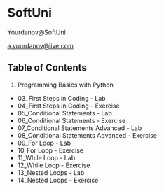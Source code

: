 # SoftUni

Yourdanov@SoftUni

a.yourdanov@live.com

## Table of Contents

1. Programming Basics with Python

- 03_First Steps in Coding - Lab
- 04_First Steps in Coding - Exercise
- 05_Conditional Statements - Lab
- 06_Conditional Statements - Exercise
- 07_Conditional Statements Advanced - Lab
- 08_Conditional Statements Advanced - Exercise
- 09_For Loop - Lab
- 10_For Loop - Exercise
- 11_While Loop - Lab
- 12_While Loop - Exercise
- 13_Nested Loops - Lab
- 14_Nested Loops - Exercise

